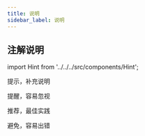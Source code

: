 ```yaml
---
title: 说明
sidebar_label: 说明
---
```


## 注解说明

import Hint from '../../../src/components/Hint';

<Hint type="tip">提示，补充说明</Hint>

<Hint type="warn">提醒，容易忽视</Hint>

<Hint type="good">推荐，最佳实践</Hint>

<Hint type="bad">避免，容易出错</Hint>
